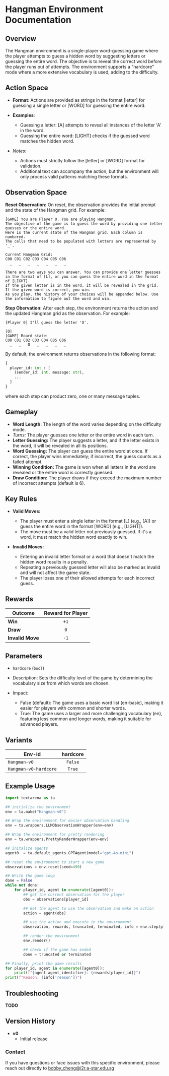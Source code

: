 # Hangman Environment Documentation

## Overview

The Hangman environment is a single-player word-guessing game where the player attempts to guess a hidden word by suggesting letters or guessing the entire word. The objective is to reveal the correct word before the player runs out of attempts. The environment supports a "hardcore" mode where a more extensive vocabulary is used, adding to the difficulty.

## Action Space
- **Format**: Actions are provided as strings in the format [letter] for guessing a single letter or [WORD] for guessing the entire word.

- **Examples**:
    - Guessing a letter: [A] attempts to reveal all instances of the letter 'A' in the word.
    - Guessing the entire word: [LIGHT] checks if the guessed word matches the hidden word.

- *Notes*:
    - Actions must strictly follow the [letter] or [WORD] format for validation.
    - Additional text can accompany the action, but the environment will only process valid patterns matching these formats.

## Observation Space
**Reset Observation:**
On reset, the observation provides the initial prompt and the state of the Hangman grid. For example:
```plaintext
[GAME] You are Player 0. You are playing Hangman.
The objective of the game is to guess the word by providing one letter guesses or the entire word.
Here is the current state of the Hangman grid. Each column is numbered.
The cells that need to be populated with letters are represented by '_'.

Current Hangman Grid:
C00 C01 C02 C03 C04 C05 C06
  _   _   _   _   _   _   _ 

There are two ways you can answer. You can provide one letter guesses in the format of [L], or you can guess the entire word in the format of [LIGHT].
If the given letter is in the word, it will be revealed in the grid.
If the given word is correct, you win.
As you play, the history of your choices will be appended below. Use the information to figure out the word and win.
```

**Step Obervation:**
After each step, the environment returns the action and the updated Hangman grid as the observation. For example:

```plaintext
[Player 0] I'll guess the letter 'O'. 

[O]
[GAME] Board state: 
C00 C01 C02 C03 C04 C05 C06
  _   _   O   _   _   _   _ 
```

By default, the environment returns observations in the following format:
```python
{
  player_id: int : [
    (sender_id: int, message: str),
    ...
  ]
}
```
where each step can product zero, one or many message tuples.

## Gameplay
- **Word Length:** The length of the word varies depending on the difficulty mode.
- *Turns:* The player guesses one letter or the entire word in each turn.
- **Letter Guessing:** The player suggests a letter, and if the letter exists in the word, it will be revealed in all its positions.
- **Word Guessing:** The player can guess the entire word at once. If correct, the player wins immediately; if incorrect, the guess counts as a failed attempt.
- **Winning Condition:** The game is won when all letters in the word are revealed or the entire word is correctly guessed.
- **Draw Condition:** The player draws if they exceed the maximum number of incorrect attempts (default is 6).

## Key Rules
- **Valid Moves:**

    - The player must enter a single letter in the format [L] (e.g., [A]) or guess the entire word in the format [WORD] (e.g., [LIGHT]).
    - The move must be a valid letter not previously guessed. If it's a word, it must match the hidden word exactly to win.

- **Invalid Moves:**

    - Entering an invalid letter format or a word that doesn't match the hidden word results in a penalty.
    - Repeating a previously guessed letter will also be marked as invalid and will not affect the game state.
    - The player loses one of their allowed attempts for each incorrect guess.

## Rewards
| Outcome          | Reward for Player |
|------------------|:-----------------:|
| **Win**          |       `+1`        |
| **Draw**         |       `0`         |
| **Invalid Move** |       `-1`        |

## Parameters
- `hardcore` (`bool`)
- Description: Sets the difficulty level of the game by determining the vocabulary size from which words are chosen.
- Impact:

    - False (default): The game uses a basic word list (en-basic), making it easier for players with common and shorter words.
    - True: The game uses a larger and more challenging vocabulary (en), featuring less common and longer words, making it suitable for advanced players.

## Variants

| Env-id                | hardcore |
|-----------------------|:--------:|
| `Hangman-v0`          | `False`  |
| `Hangman-v0-hardcore` |  `True`  |

## Example Usage

```python
import textarena as ta

## initializa the environment
env = ta.make("Hangman-v0")

## Wrap the environment for easier observation handling
env = ta.wrappers.LLMObservationWrapper(env=env)

## Wrap the environment for pretty rendering
env = ta.wrappers.PrettyRenderWrapper(env=env)

## initalize agents
agent0  = ta.default_agents.GPTAgent(model="gpt-4o-mini")

## reset the environment to start a new game
observations = env.reset(seed=490)

## Write the game loop
done = False
while not done:
    for player_id, agent in enumerate([agent0]):
        ## get the current observation for the player
        obs = observations[player_id]

        ## Get the agent to use the observation and make an action
        action = agent(obs) 

        ## use the action and execute in the environment
        observation, rewards, truncated, terminated, info = env.step(player_id, action)

        ## render the environment
        env.render()

        ## check if the game has ended
        done = truncated or terminated

## Finally, print the game results
for player_id, agent in enumerate([agent0]):
    print(f"{agent.agent_identifier}: {rewards[player_id]}")
print(f"Reason: {info['reason']}")
```

## Troubleshooting

**TODO**


## Version History
- **v0**
  - Initial release 


### Contact
If you have questions or face issues with this specific environment, please reach out directly to bobby_cheng@i2r.a-star.edu.sg